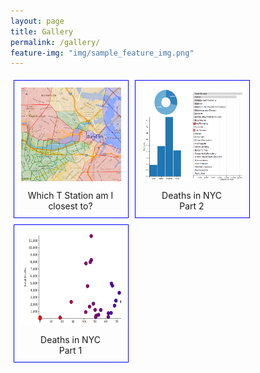 ```yaml
---
layout: page
title: Gallery
permalink: /gallery/
feature-img: "img/sample_feature_img.png"
---
```



<style>
div.img {
    margin: 5px;
    padding: 5px;
    border: 1px solid #0000ff;
    height: auto;
    width: auto;
    float: left;
    text-align: center;
}	

div.img img {
    display: inline;
    margin: 5px;
    border: 1px solid #ffffff;
	width: 160px;
	height: 150px;
}

div.img a:hover img {
    border: 1px solid #0000ff;
}

div.desc {
  text-align: center;
  font-weight: normal;
  width: 160px;
  margin: 5px;
}
</style>


<div class="img">
	<a target="_blank" href="http://nickstanisha.github.io/2015/09/27/which-t-station-am-i-closest-to.html">
	<img src="/img/gallery/boston_subway.png" alt="Boston Subway Voronoi"></a>
	<div class="desc">Which T Station am I closest to?</div>
</div>
<div class="img">
	<a target="_blank" href="http://nickstanisha.github.io/2015/09/08/deaths-in-nyc-2.html">
	<img src="/img/gallery/nyc_2.png" alt="Causes of death in NYC"></a>
	<div class="desc">Deaths in NYC<br>Part 2</div>
</div>
<div class="img">
	<a target="_blank" href="http://nickstanisha.github.io/2015/08/20/deaths-in-nyc.html">
	<img src="/img/gallery/nyc_scatter.png" alt="Causes of death in NYC"></a>
	<div class="desc">Deaths in NYC<br>Part 1</div>
</div>






















